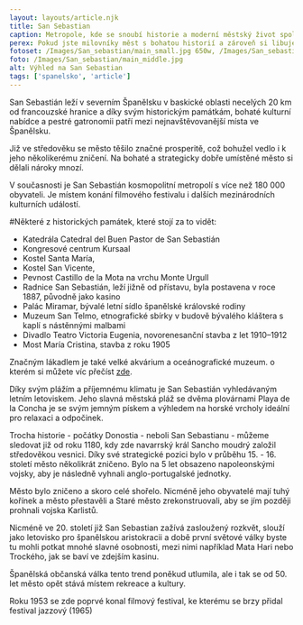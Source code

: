 ```yaml
---
layout: layouts/article.njk
title: San Sebastian
caption: Metropole, kde se snoubí historie a moderní městský život spolu s přírodou a oceánem.
perex: Pokud jste milovníky měst s bohatou historií a zároveň si libujete v dobrém jídle, je San Sebastián pro Vás naprosto ideální destinací. Nabízí bohatou nabídku kulturního vyžití (za nás musíme vypíchnout místní mořské akvárium), množství obchůdků a restaurací, ale také krásné výhledy a několik pláží ve svém okolí. 
fotoset: /Images/San_sebastian/main_small.jpg 650w, /Images/San_sebastian/main_middle.jpg 950w, /Images/San_sebastian/main_big.jpg 1250w, /Images/San_sebastian/main_large.jpg 2000w, /Images/San_sebastian/main_superlarge.jpg 2500w
foto: /Images/San_sebastian/main_middle.jpg
alt: Výhled na San Sebastian
tags: ['spanelsko', 'article']
---
```


San Sebastián leží v severním Španělsku v baskické oblasti necelých 20 km od francouzské hranice a díky svým historickým památkám, bohaté kulturní nabídce a pestré gatronomii patří mezi nejnavštěvovanější místa ve Španělsku. 

Již ve středověku se město těšilo značné prosperitě, což bohužel vedlo i k jeho několikerému zničení. Na bohaté a strategicky dobře umístěné město si dělali nároky mnozí.

V současnosti je San Sebastián kosmopolitní metropolí s více než 180 000 obyvateli. Je místem konání filmového festivalu i dalších mezinárodních kulturních událostí.

#Některé z historických památek, které stojí za to vidět: 

- Katedrála Catedral del Buen Pastor de San Sebastián 
- Kongresové centrum Kursaal
- Kostel Santa María, 
- Kostel San Vicente, 
- Pevnost Castillo de la Mota na vrchu Monte Urgull
- Radnice San Sebastián, leží jižně od přístavu, byla postavena v roce 1887, původně jako kasino
- Palác Miramar, bývalé letní sídlo španělské královské rodiny
- Muzeum San Telmo, etnografické sbírky v budově bývalého kláštera s kaplí s nástěnnými malbami
- Divadlo Teatro Victoria Eugenia, novorenesanční stavba z let 1910–1912
- Most María Cristina, stavba z roku 1905

Značným lákadlem je také velké akvárium a oceánografické muzeum. o kterém si můžete víc přečíst <a href="/spanelsko/san-sebastian-akvarium">zde</a>.

Díky svým plážím a příjemnému klimatu je San Sebastián vyhledávaným letním letoviskem. Jeho slavná městská pláž se dvěma plovárnami Playa de la Concha je se svým jemným pískem a výhledem na horské vrcholy ideální pro relaxaci a odpočinek. 

Trocha historie - počátky Donostia - neboli San Sebastianu - můžeme sledovat již od roku 1180, kdy zde navarrský král Sancho moudrý založil středověkou vesnici. Díky své strategické pozici bylo v průběhu 15. - 16. století město několikrát zničeno. Bylo na 5 let obsazeno napoleonskými vojsky, aby je následně vyhnali anglo-portugalské jednotky.

Město bylo zničeno a skoro celé shořelo. Nicméně jeho obyvatelé mají tuhý kořínek a město přestavěli a Staré město zrekonstruovali, aby se jím později prohnali vojska Karlistů.

Nicméně ve 20. století již San Sebastian zažívá zasloužený rozkvět, slouží jako letovisko pro španělskou aristokracii a době první světové války byste tu mohli potkat mnohé slavné osobnosti, mezi nimi například Mata Hari nebo Trockého, jak se baví ve zdejším kasinu.

Španělská občanská válka tento trend poněkud utlumila, ale i tak se od 50. let město opět stává místem rekreace a kultury. 


Roku 1953 se zde poprvé konal filmový festival, ke kterému se brzy přidal festival jazzový (1965)
